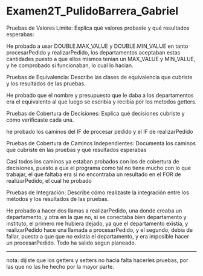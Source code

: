 # Examen2T_PulidoBarrera_Gabriel
Pruebas de Valores Límite: Explica qué valores probaste y qué resultados esperabas:

He probado a usar DOUBLE.MAX_VALUE y DOUBLE.MIN_VALUE en tanto procesarPedido y realizarPedido, los departamentos aceptaban estas cantidades puesto a que ellos mismos tenian un MAX_VALUE y MIN_VALUE, y he comprobado si funcionaban, lo cual lo hacian.


Pruebas de Equivalencia: Describe las clases de equivalencia que cubriste y los resultados de las pruebas.

He probado que el nombre y presupuesto que le daba a los departamentos era el equivalento al que luego se escribia y recibia por los metodos getters.


Pruebas de Cobertura de Decisiones: Explica qué decisiones cubriste y cómo verificaste cada una.

he probado los caminos del IF de procesar pedido y el IF de realizarPedido


Pruebas de Cobertura de Caminos Independientes: Documenta los caminos que cubriste en las pruebas y qué resultados esperabas

Casi todos los caminos ya estaban probados con los de cobertura de decisiones, puesto a que el programa como tal no tiene mucho con lo que trabajar, el que faltaba era si no encontraba un resultado en el FOR de realizarPedido, el cual he probado


Pruebas de Integración: Describe cómo realizaste la integración entre los métodos y los resultados de las pruebas.

He probado a hacer dos llamas a realizarPedido, una donde creaba un departamento, y otra en la que no, si se conectaba bien departamento y instituto, el primero me hubiera dejado, ya que el departamento existia, y realizarPedido hace una llamada a procesarPedido, y el segundo, debia de fallar, puesto a que que no existia el departamento, y era imposible hacer un procesarPedido. Todo ha salido segun planeado.


----------


nota: dijiste que los getters y setters no hacia falta hacerles pruebas, por las que no las he hecho por la mayor parte.
